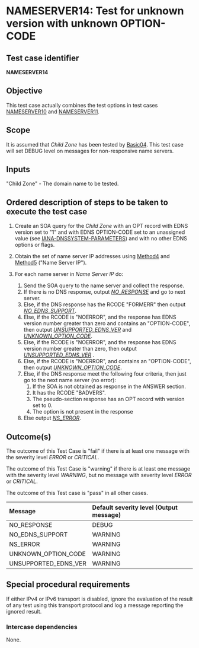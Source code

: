 # NAMESERVER14: Test for unknown version with unknown OPTION-CODE

## Test case identifier

**NAMESERVER14** 

## Objective

This test case actually combines the test options in test cases [NAMESERVER10]
and [NAMESERVER11].

## Scope

It is assumed that *Child Zone* has been tested by [Basic04]. This test
case will set DEBUG level on messages for non-responsive name servers.

## Inputs

"Child Zone" - The domain name to be tested.

## Ordered description of steps to be taken to execute the test case

1. Create an SOA query for the *Child Zone* with an OPT record with 
   EDNS version set to "1" and  with EDNS OPTION-CODE set to an
   unassigned value (see [IANA-DNSSYSTEM-PARAMETERS]) and
   with no other EDNS options or flags. 

2. Obtain the set of name server IP addresses using [Method4] and [Method5]
   ("Name Server IP").

3. For each name server in *Name Server IP* do:

	1. Send the SOA query to the name server and collect the response.
	2. If there is no DNS response, output *[NO_RESPONSE]* and go to
      	next server.
	3. Else, if the DNS response has the RCODE "FORMERR" then output
      	*[NO_EDNS_SUPPORT]*.
	4. Else, if the RCODE is "NOERROR", and the response has EDNS version
	number greater than zero and contains an "OPTION-CODE",  then output
	*[UNSUPPORTED_EDNS_VER]* and *[UNKNOWN_OPTION_CODE]*. 
	5. Else, if the RCODE is "NOERROR", and the response has EDNS version
	number greater than zero,  then output *[UNSUPPORTED_EDNS_VER]* .
	6. Else, if the RCODE is "NOERROR", and contains an "OPTION-CODE",  then
	output *[UNKNOWN_OPTION_CODE]*.
	7. Else, if the DNS response meet the following four criteria,
      	then just go to the next name server (no error):
		1. If the SOA is not obtained as response in the ANSWER section.
		2. It has the RCODE "BADVERS".
		3. The pseudo-section response has an OPT record with version set to 0.
		4. The option is not present in the response
	8. Else output *[NS_ERROR]*.
 
## Outcome(s)

The outcome of this Test Case is "fail" if there is at least one message
with the severity level *ERROR* or *CRITICAL*.

The outcome of this Test Case is "warning" if there is at least one message
with the severity level *WARNING*, but no message with severity level
*ERROR* or *CRITICAL*.

The outcome of this Test case is "pass" in all other cases.

Message                           | Default severity level (Output message)
:---------------------------------|:--------------------------------------------------
NO_RESPONSE                       | DEBUG
NO_EDNS_SUPPORT                   | WARNING
NS_ERROR                          | WARNING
UNKNOWN_OPTION_CODE               | WARNING
UNSUPPORTED_EDNS_VER              | WARNING

## Special procedural requirements

If either IPv4 or IPv6 transport is disabled, ignore the evaluation of the
result of any test using this transport protocol and log a message reporting
the ignored result.

### Intercase dependencies

None.

[Basic04]:               ../Basic-TP/basic04.md
[IANA-DNSSYSTEM-PARAMETERS]: https://www.iana.org/assignments/dns-parameters/dns-parameters.xhtml#dns-parameters-11
[Method4]: ../Methods.md#method-4-obtain-glue-address-records-from-parent
[Method5]: ../Methods.md#method-5-obtain-the-name-server-address-records-from-child
[NAMESERVER10]: nameserver10.md
[NAMESERVER11]: nameserver11.md
[NO_EDNS_SUPPORT]: #outcomes
[NO_RESPONSE]: #outcomes
[NS_ERROR]: #outcomes
[UNKNOWN_OPTION_CODE]: #outcomes
[UNSUPPORTED_EDNS_VER]: #outcomes
